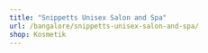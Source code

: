 ```yaml
---
title: "Snippetts Unisex Salon and Spa"
url: /bangalore/snippetts-unisex-salon-and-spa/
shop: Kosmetik
---
```


